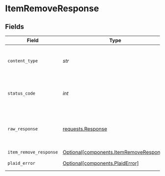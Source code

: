 # ItemRemoveResponse


## Fields

| Field                                                                                    | Type                                                                                     | Required                                                                                 | Description                                                                              |
| ---------------------------------------------------------------------------------------- | ---------------------------------------------------------------------------------------- | ---------------------------------------------------------------------------------------- | ---------------------------------------------------------------------------------------- |
| `content_type`                                                                           | *str*                                                                                    | :heavy_check_mark:                                                                       | HTTP response content type for this operation                                            |
| `status_code`                                                                            | *int*                                                                                    | :heavy_check_mark:                                                                       | HTTP response status code for this operation                                             |
| `raw_response`                                                                           | [requests.Response](https://requests.readthedocs.io/en/latest/api/#requests.Response)    | :heavy_check_mark:                                                                       | Raw HTTP response; suitable for custom response parsing                                  |
| `item_remove_response`                                                                   | [Optional[components.ItemRemoveResponse]](../../models/components/itemremoveresponse.md) | :heavy_minus_sign:                                                                       | success                                                                                  |
| `plaid_error`                                                                            | [Optional[components.PlaidError]](../../models/components/plaiderror.md)                 | :heavy_minus_sign:                                                                       | Error response.                                                                          |